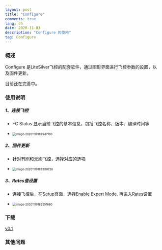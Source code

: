 ```yaml
---
layout: post
title: "Configure"
comments: true
lang: ch
date: 2020-11-03
description: "Configure 的使用"
tag: Configure
---
```



### 概述
Configure 是LiteSilver飞控的配套软件，通过图形界面进行飞控参数的设置，以及固件更新。

目前还在完善中。


### 使用说明
##### 1、连接飞控

- FC Status 显示当前飞控的基本信息，包括飞控名称、版本、编译时间等

- <img src="https://i.loli.net/2020/11/19/ZT3gMpavE9XCmWY.png" alt="image-20201119182947100" style="zoom:67%;" />



##### 2、固件更新

- 针对有刷和无刷飞控，选择对应的选项

- <img src="https://i.loli.net/2020/11/19/HjdIFvNu8JnyQpq.png" alt="image-20201119183209728" style="zoom:67%;" />



##### 3、Rates值设置

- 连接飞控后，在Setup页面，选择Enable Expert Mode, 再进入Rates设置

- <img src="https://i.loli.net/2020/11/19/b8tEM1QSBwNn4rA.png" alt="image-20201119183551660" style="zoom:67%;" />



### 下载

[v0.1](https://github.com/BETAFPV/BETAFPV.github.io/releases/tag/0.1)

### 其他问题



















